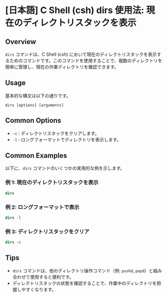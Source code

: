 # [日本語] C Shell (csh) dirs 使用法: 現在のディレクトリスタックを表示

## Overview
`dirs` コマンドは、C Shell (csh) において現在のディレクトリスタックを表示するためのコマンドです。このコマンドを使用することで、複数のディレクトリを簡単に管理し、現在の作業ディレクトリを確認できます。

## Usage
基本的な構文は以下の通りです。

```
dirs [options] [arguments]
```

## Common Options
- `-c` : ディレクトリスタックをクリアします。
- `-l` : ロングフォーマットでディレクトリを表示します。

## Common Examples
以下に、`dirs` コマンドのいくつかの実用的な例を示します。

### 例 1: 現在のディレクトリスタックを表示
```csh
dirs
```

### 例 2: ロングフォーマットで表示
```csh
dirs -l
```

### 例 3: ディレクトリスタックをクリア
```csh
dirs -c
```

## Tips
- `dirs` コマンドは、他のディレクトリ操作コマンド（例: `pushd`, `popd`）と組み合わせて使用すると便利です。
- ディレクトリスタックの状態を確認することで、作業中のディレクトリを把握しやすくなります。